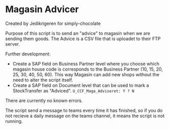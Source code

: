 # Magasin Advicer
Created by Jedikrigeren for simply-chocolate

Purpose of this script is to send an "advice" to magasin when we are sending them goods. The Advice is a CSV file that is uploadet to their FTP server.

Further development:
  - Create a SAP field on Business Partner level where you choose which magasin house code is corresponds to the Business Partner (10, 15, 20, 25, 30, 40, 50, 60). This way Magasin can add new shops without the need to alter the script itself.
  - Create a SAP field on Document level that can be used to mark a StockTransfer as "Adviced". `U_CCF_Maga_Adviseret: Y ? N`

There are currently no known errors.

The script send a message to teams every time it has finished, so if you do not recieve a daily message on the teams channel, it means the script is not running.
